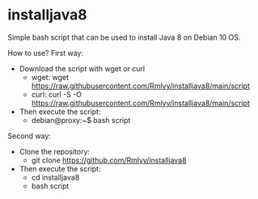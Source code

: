 # installjava8
Simple bash script that can be used to install Java 8 on Debian 10 OS.

How to use?
 First way:
  - Download the script with wget or curl
     * wget: wget https://raw.githubusercontent.com/Rmlyy/installjava8/main/script
     * curl: curl -S -O https://raw.githubusercontent.com/Rmlyy/installjava8/main/script
  - Then execute the script: 
     * debian@proxy:~$ bash script

 Second way:
  - Clone the repository: 
     * git clone https://github.com/Rmlyy/installjava8
  - Then execute the script:
     * cd installjava8
     * bash script
